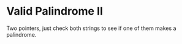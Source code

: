 # Valid Palindrome II
Two pointers, just check both strings to see if one of them makes a palindrome.
